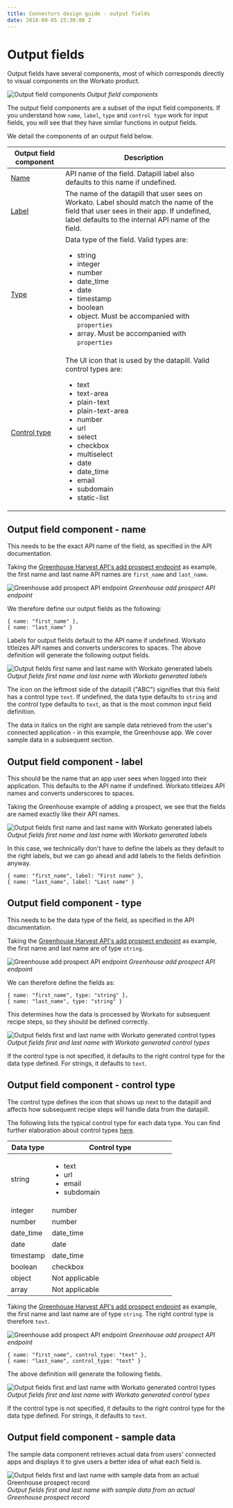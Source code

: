 ```yaml
---
title: Connectors design guide - output fields
date: 2018-09-05 15:30:00 Z
---
```


# Output fields
Output fields have several components, most of which corresponds directly to visual components on the Workato product.

![Output field components](/assets/images/connectors-design-guide/output-field-components.png)
*Output field components*

The output field components are a subset of the input field components. If you understand how `name`, `label`, `type` and `control type` work for input fields, you will see that they have similar functions in output fields.

We detail the components of an output field below. 

<table class="unchanged rich-diff-level-one">
  <thead>
    <tr>
        <th width='25%'>Output field component</th>
        <th>Description</th>
    </tr>
  </thead>
  <tbody>
    <tr>
      <td><a href='#output-field-component---name'>Name</a></td>
      <td>API name of the field. Datapill label also defaults to this name if undefined.</td>
    </tr>
    <tr>
      <td><a href='#output-field-component---label'>Label</a></td>
      <td>The name of the datapill that user sees on Workato. Label should match the name of the field that user sees in their app. If undefined, label defaults to the internal API name of the field.</td>
    </tr>
    <tr>
      <td><a href='#output-field-component---type'>Type</a></td>
      <td>Data type of the field. Valid types are: 
      	<ul>
	        <li>string</li>
	        <li>integer</li>
	        <li>number</li>
	        <li>date_time</li>
	        <li>date</li>
	        <li>timestamp</li>
	        <li>boolean</li>
	        <li>object. Must be accompanied with <code>properties</code></li>
	        <li>array. Must be accompanied with <code>properties</code></li>
      	<ul>
      </td>
    </tr>
    <tr>
      <td><a href='#output-field-component---control-type'>Control type</a></td>
      <td>The UI icon that is used by the datapill. Valid control types are:
      	<ul>
      		<li>text</li>
      		<li>text-area</li>
      		<li>plain-text</li>
      		<li>plain-text-area</li>
      		<li>number</li>
      		<li>url</li>
      		<li>select</li>
      		<li>checkbox</li>
      		<li>multiselect</li>
      		<li>date</li>
      		<li>date_time</li>
      		<li>email</li>
      		<li>subdomain</li>
      		<li>static-list</li>
      	</ul>
      </td>
    </tr>
  </tbody>
</table>

## Output field component - name
This needs to be the exact API name of the field, as specified in the API documentation.

Taking the [Greenhouse Harvest API's add prospect endpoint](https://developers.greenhouse.io/harvest.html?ruby#post-add-prospect) as example, the first name and last name API names are `first_name` and `last_name`.

![Greenhouse add prospect API endpoint](/assets/images/connectors-design-guide/greenhouse-add-prospect-api.png)
*Greenhouse add prospect API endpoint*

We therefore define our output fields as the following:

```
{ name: "first_name" },
{ name: "last_name" }
```

Labels for output fields default to the API name if undefined. Workato titleizes API names and converts underscores to spaces. The above definition will generate the following output fields.

![Output fields first name and last name with Workato generated labels](/assets/images/connectors-design-guide/output-fields-names.png)
*Output fields first name and last name with Workato generated labels*

The icon on the leftmost side of the datapill ("ABC") signifies that this field has a control type `text`. If undefined, the data type defaults to `string` and the control type defaults to `text`, as that is the most common input field definition.

The data in italics on the right are sample data retrieved from the user's connected application - in this example, the Greenhouse app. We cover sample data in a subsequent section.

## Output field component - label
This should be the name that an app user sees when logged into their application. This defaults to the API name if undefined. Workato titleizes API names and converts underscores to spaces.

Taking the Greenhouse example of adding a prospect, we see that the fields are named exactly like their API names.

![Output fields first name and last name with Workato generated labels](/assets/images/connectors-design-guide/output-fields-names.png)
*Output fields first name and last name with Workato generated labels*

In this case, we technically don't have to define the labels as they default to the right labels, but we can go ahead and add labels to the fields definition anyway.

```
{ name: "first_name", label: "First name" },
{ name: "last_name", label: "Last name" }
```

## Output field component - type
This needs to be the data type of the field, as specified in the API documentation.

Taking the [Greenhouse Harvest API's add prospect endpoint](https://developers.greenhouse.io/harvest.html?ruby#post-add-prospect) as example, the first name and last name are of type `string`.

![Greenhouse add prospect API endpoint](/assets/images/connectors-design-guide/greenhouse-add-prospect-api.png)
*Greenhouse add prospect API endpoint*

We can therefore define the fields as:

```
{ name: "first_name", type: "string" },
{ name: "last_name", type: "string" }
```

This determines how the data is processed by Workato for subsequent recipe steps, so they should be defined correctly.

![Output fields first and last name with Workato generated control types](/assets/images/connectors-design-guide/output-fields-control-types.png)
*Output fields first and last name with Workato generated control types*

If the control type is not specified, it defaults to the right control type for the data type defined. For strings, it defaults to `text`.

## Output field component - control type
The control type defines the icon that shows up next to the datapill and affects how subsequent recipe steps will handle data from the datapill.

The following lists the typical control type for each data type. You can find further elaboration about control types [here](/developing-connectors/sdk/object-definition.html#control-types).

<table class="unchanged rich-diff-level-one">
  <thead>
    <tr>
        <th width='25%'>Data type</th>
        <th>Control type</th>
    </tr>
  </thead>
  <tbody>
    <tr>
      <td>string</td>
      <td>
      	<ul>
      		<li>text</li>
      		<li>url</li>
      		<li>email</li>
      		<li>subdomain</li>
      	</ul>
      </td>
    </tr>
    <tr>
      <td>integer</td>
      <td>number</td>
    </tr>
    <tr>
      <td>number</td>
      <td>number</td>
    </tr>
    <tr>
      <td>date_time</td>
      <td>date_time</td>
    </tr>
    <tr>
      <td>date</td>
      <td>date</td>
    </tr>
    <tr>
      <td>timestamp</td>
      <td>date_time</td>
    </tr>
    <tr>
      <td>boolean</td>
      <td>checkbox</td>
    </tr>
    <tr>
      <td>object</td>
      <td>Not applicable</td>
    </tr>
    <tr>
      <td>array</td>
      <td>Not applicable</td>
    </tr>
  </tbody>
</table>

Taking the [Greenhouse Harvest API's add prospect endpoint](https://developers.greenhouse.io/harvest.html?ruby#post-add-prospect) as example, the first name and last name are of type `string`. The right control type is therefore `text`.

![Greenhouse add prospect API endpoint](/assets/images/connectors-design-guide/greenhouse-add-prospect-api.png)
*Greenhouse add prospect API endpoint*

```
{ name: "first_name", control_type: "text" },
{ name: "last_name", control_type: "text" }
```

The above definition will generate the following fields.

![Output fields first and last name with Workato generated control types](/assets/images/connectors-design-guide/output-fields-control-types.png)
*Output fields first and last name with Workato generated control types*

If the control type is not specified, it defaults to the right control type for the data type defined. For strings, it defaults to `text`.

## Output field component - sample data
The sample data component retrieves actual data from users' connected apps and displays it to give users a better idea of what each field is.

![Output fields first and last name with sample data from an actual Greenhouse prospect record](/assets/images/connectors-design-guide/output-fields-sample-data.png)
*Output fields first and last name with sample data from an actual Greenhouse prospect record*

